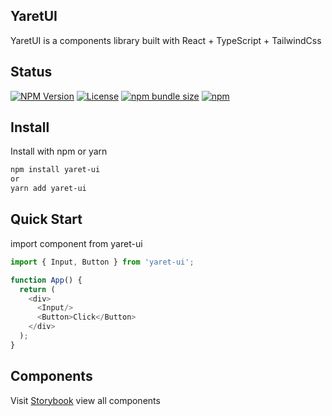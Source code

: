 ## YaretUI

YaretUI is a components library built with React + TypeScript + TailwindCss

## Status
[![NPM Version](https://img.shields.io/npm/v/yaret-ui.svg)](https://www.npmjs.com/package/yaret-ui)
[![License](https://img.shields.io/npm/l/yaret-ui.svg)](https://github.com/your-username/yaret-ui/blob/master/LICENSE)
[![npm bundle size](https://img.shields.io/bundlephobia/minzip/yaret-ui)](https://bundlephobia.com/result?p=yaret-ui)
[![npm](https://img.shields.io/npm/dt/yaret-ui?label=installs)](https://www.npmjs.com/package/yaret-ui)


## Install

Install with npm or yarn

```bash
npm install yaret-ui
or
yarn add yaret-ui
```

## Quick Start

import component from yaret-ui

```js
import { Input, Button } from 'yaret-ui';

function App() {
  return (
    <div>
      <Input/>
      <Button>Click</Button>
    </div>
  );
}
```

## Components

Visit [Storybook](https://yaret-ui.vercel.app) view all components
